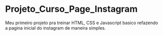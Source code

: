 # Projeto_Curso_Page_Instagram
Meu primeiro projeto pra treinar HTML, CSS e Javascript basico refazendo a pagina inicial do instagram de maneira simples.
